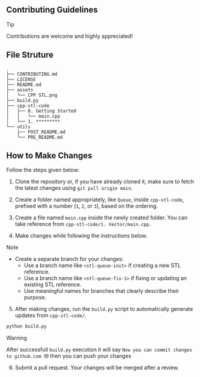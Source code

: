 ## Contributing Guidelines

> [!TIP]
> Contributions are welcome and highly appreciated!

## File Struture

```
.
├── CONTRIBUTING.md
├── LICENSE
├── README.md
├── assets
│   └── CPP STL.png
├── build.py
├── cpp-stl-code
│   ├── 0. Getting Started
│   │   └── main.cpp
│   └── 1. *********
└── utils
    ├── POST_README.md
    └── PRE_README.md
```


## How to Make Changes

Follow the steps given below:

1. Clone the repository or, if you have already cloned it, make sure to fetch the latest changes using `git pull origin main`.

2. Create a folder named appropriately, like `Queue`, inside `cpp-stl-code`, prefixed with a number (`1`, `2`, or `3`), based on the ordering.

3. Create a file named `main.cpp` inside the newly created folder. You can take reference from `cpp-stl-code/1. Vector/main.cpp`.

4. Make changes while following the instructions below.

> [!NOTE]
> - Create a separate branch for your changes:
>   - Use a branch name like `<stl-queue-init>` if creating a new STL reference.
>   - Use a branch name like `<stl-queue-fix-1>` if fixing or updating an existing STL reference.
>   - Use meaningful names for branches that clearly describe their purpose.



5. After making changes, run the `build.py` script to automatically generate updates from `cpp-stl-code/`.

```sh
python build.py
```

> [!WARNING]
> After successfull `build.py` execution it will say `Now you can commit changes to github.com 😻`
> then you can push your changes


6. Submit a pull request. Your changes will be merged after a review.
